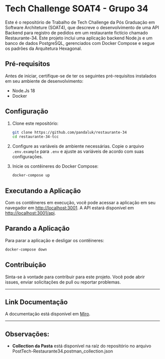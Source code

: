 
# Tech Challenge SOAT4 - Grupo 34

Este é o repositório de Trabalho de Tech Challenge da Pós Graduação em Software Architeture (SOAT4), que descreve o desenvolvimento de uma API Backend para registro de pedidos em um restaurante fictício chamado Restaurante-34. Este projeto inclui uma aplicação backend Node.js e um banco de dados PostgreSQL, gerenciados com Docker Compose e segue os padrões da Arquitetura Hexagonal.

## Pré-requisitos

Antes de iniciar, certifique-se de ter os seguintes pré-requisitos instalados em seu ambiente de desenvolvimento:

- Node.Js 18
- Docker

## Configuração

1. Clone este repositório:

   ```bash
   git clone https://github.com/pandaluk/restaurante-34
   cd restaurante-34-tcc
   ```

2. Configure as variáveis de ambiente necessárias. Copie o arquivo `.env.example` para `.env` e ajuste as variáveis de acordo com suas configurações.

3. Inicie os contêineres do Docker Compose:

   ```bash
   docker-compose up
   ```

## Executando a Aplicação

Com os contêineres em execução, você pode acessar a aplicação em seu navegador em [http://localhost:3001](http://localhost:3000). A API estará disponível em [http://localhost:3001/api](http://localhost:3000/api).

## Parando a Aplicação

Para parar a aplicação e desligar os contêineres:

```bash
docker-compose down
```

## Contribuição

Sinta-se à vontade para contribuir para este projeto. Você pode abrir issues, enviar solicitações de pull ou reportar problemas.

---
## Link Documentação

 A documentação está disponível em [Miro](https://miro.com/app/board/uXjVMiRkUFo=/#tpicker-content).

---
## Observações:

* <strong>Collection da Pasta</strong> está disponível na raíz do repositório no arquivo PostTech-Restaurante34.postman_collection.json

